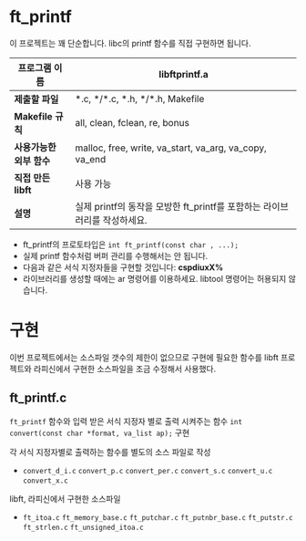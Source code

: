 # ft_printf

이 프로젝트는 꽤 단순합니다. libc의 printf 함수를 직접 구현하면 됩니다.

| **프로그램 이름**            | libftprintf.a                                                             |
| ---------------------------- | ------------------------------------------------------------------------- |
| **제출할 파일**              | \*.c, \*/\*.c, \*.h, \*/\*.h, Makefile                                    |
| **Makefile 규칙**            | all, clean, fclean, re, bonus                                             |
| **사용가능한 <br>외부 함수** | malloc, free, write, va_start, va_arg, va_copy, va_end                    |
| **직접 만든 libft**          | 사용 가능                                                                 |
| **설명**                     | 실제 printf의 동작을 모방한 ft_printf를 포함하는 라이브러리를 작성하세요. |

- ft_printf의 프로토타입은 `int ft_printf(const char , ...);`
- 실제 printf 함수처럼 버퍼 관리를 수행해서는 안 됩니다.
- 다음과 같은 서식 지정자들을 구현할 것입니다: **cspdiuxX%**
- 라이브러리를 생성할 때에는 ar 명령어를 이용하세요. libtool 명령어는 허용되지 않습니다.

# 구현
이번 프로젝트에서는 소스파일 갯수의 제한이 없으므로 구현에 필요한 함수를 libft 프로젝트와 라피신에서 구현한 소스파일을 조금 수정해서 사용했다.

## ft_printf.c
`ft_printf` 함수와 입력 받은 서식 지정자 별로 출력 시켜주는 함수 `int convert(const char *format, va_list ap);` 구현

각 서식 지정자별로 출력하는 함수를 별도의 소스 파일로 작성
- `convert_d_i.c` `convert_p.c` `convert_per.c` `convert_s.c` `convert_u.c` `convert_x.c`

libft, 라피신에서 구현한 소스파일
- `ft_itoa.c` `ft_memory_base.c` `ft_putchar.c` `ft_putnbr_base.c` `ft_putstr.c` `ft_strlen.c` `ft_unsigned_itoa.c`
